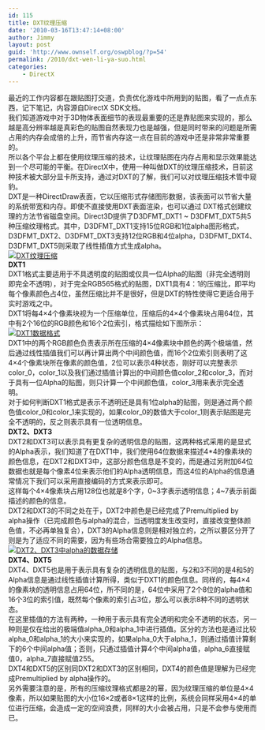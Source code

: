 ```yaml
---
id: 115
title: DXT纹理压缩
date: '2010-03-16T13:47:14+08:00'
author: Jimmy
layout: post
guid: 'http://www.ownself.org/oswpblog/?p=54'
permalink: /2010/dxt-wen-li-ya-suo.html
categories:
    - DirectX
---
```


<font face="微软雅黑" size="2"> </font>

 最近的工作内容都在跟贴图打交道，负责优化游戏中所用到的贴图，看了一点点东西，记下笔记，内容源自DirectX SDK文档。   
 我们知道游戏中对于3D物体表面细节的表现最重要的还是靠贴图来实现的，那么越是高分辨率越是真彩色的贴图自然表现力也是越强，但是同时带来的问题是所需占用的内存会成倍的上升，而节省内存这一点在目前的游戏中还是非常非常重要的。   
 所以各个平台上都在使用纹理压缩的技术，让纹理贴图在内存占用和显示效果能达到一个尽可能的平衡。在DirectX中，使用一种叫做DXT的纹理压缩技术，目前这种技术被大部分显卡所支持，通过对DXT的了解，我们可以对纹理压缩技术管中窥豹。   
 DXT是一种DirectDraw表面，它以压缩形式存储图形数据，该表面可以节省大量的系统带宽和内存。即使不直接使用DXT表面渲染，也可以通过 DXT格式创建纹理的方法节省磁盘空间。Direct3D提供了D3DFMT\_DXT1 ~ D3DFMT\_DXT5共5种压缩纹理格式。其中，D3DFMT\_DXT1支持15位RGB和1位alpha图形格式，D3DFMT\_DXT2、D3DFMT\_DXT3支持12位RGB和4位alpha，D3DFMT\_DXT4、D3DFMT\_DXT5则采取了线性插值方式生成alpha。   
[![DXT纹理压缩](/wp-content/uploads/2010/03/DXTformat_thumb.jpg "DXT纹理压缩")](/wp-content/uploads/2010/03/DXTformat.jpg)   
**DXT1**    
 DXT1格式主要适用于不具透明度的贴图或仅具一位Alpha的贴图（非完全透明则即完全不透明），对于完全RGB565格式的贴图，DXT1具有4：1的压缩比，即平均每个像素颜色占4位，虽然压缩比并不是很好，但是DXT的特性使得它更适合用于实时游戏之中。   
 DXT1将每4×4个像素块视为一个压缩单位，压缩后的4×4个像素块占用64位，其中有2个16位的RGB颜色和16个2位索引，格式描绘如下图所示：   
[![DXT1数据格式](/wp-content/uploads/2010/03/DXT1format_thumb.jpg "DXT1数据格式")](/wp-content/uploads/2010/03/DXT1format.jpg)   
 DXT1中的两个RGB颜色负责表示所在压缩的4×4像素块中颜色的两个极端值，然后通过线性插值我们可以再计算出两个中间颜色值，而16个2位索引则表明了这4×4个像素块所在像素的颜色值，2位可以表示4种状态，刚好可以完整表示color\_0，color\_1以及我们通过插值计算出的中间颜色值color\_2和color\_3，而对于具有一位Alpha的贴图，则只计算一个中间颜色值，color\_3用来表示完全透明。   
 对于如何判断DXT1格式是表示不透明还是具有1位alpha的贴图，则是通过两个颜色值color\_0和color\_1来实现的，如果color\_0的数值大于color\_1则表示贴图是完全不透明的，反之则表示具有一位透明信息。   
**DXT2、DXT3**   
 DXT2和DXT3可以表示具有更复杂的透明信息的贴图，这两种格式采用的是显式的Alpha表示，我们知道了在DXT1中，我们使用64位数据来描述4\*4的像素块的颜色信息，在DXT2和DXT3中，这部分颜色信息是不变的，而是通过另附加64位数据也就是每个像素4位来表示他们的Alpha透明信息，而这4位的Alpha的信息通常情况下我们可以采用直接编码的方式来表示即可。   
 这样每个4×4像素块占用128位也就是8个字，0~3字表示透明信息；4~7表示前面描述的颜色的信息。   
 DXT2和DXT3的不同之处在于，DXT2中颜色是已经完成了Premultiplied by alpha操作（已完成颜色与alpha的混合，当透明度发生改变时，直接改变整体颜色值，不必再单独复合），DXT3的Alpha信息则是相对独立的，之所以要区分开了则是为了适应不同的需要，因为有些场合需要独立的Alpha信息。   
[![DXT2、DXT3中alpha的数据存储](/wp-content/uploads/2010/03/DXT2alpha_thumb.jpg "DXT2、DXT3中alpha的数据存储")](/wp-content/uploads/2010/03/DXT2alpha.jpg)   
**DXT4、DXT5**   
 DXT4、DXT5也是用于表示具有复杂的透明信息的贴图，与2和3不同的是4和5的Alpha信息是通过线性插值计算所得，类似于DXT1的颜色信息。同样的，每4×4的像素块的透明信息占用64位，所不同的是，64位中采用了2个8位的alpha值和16个3位的索引值，既然每个像素的索引占3位，那么可以表示8种不同的透明状态。   
 在这里插值的方法有两种，一种用于表示具有完全透明和完全不透明的状态，另一种则是仅在给出的极端值alpha\_0和alpha\_1中进行插值。区分的方法也是通过比较alpha\_0和alpha\_1的大小来实现的，如果alpha\_0大于alpha\_1，则通过插值计算剩下的6个中间alpha值；否则，只通过插值计算4个中间alpha值，alpha\_6直接赋值0，alpha\_7直接赋值255。   
 DXT4和DXT5的区别同DXT2和DXT3的区别相同，DXT4的颜色值是理解为已经完成Premultiplied by alpha操作的。   
 另外需要注意的是，所有的压缩纹理格式都是2的幂，因为纹理压缩的单位是4×4像素，所以如果贴图的大小位16×2或者8×1这样的比例，系统会同样采用4×4的单位进行压缩，会造成一定的空间浪费，同样的大小会被占用，只是不会参与使用而已。